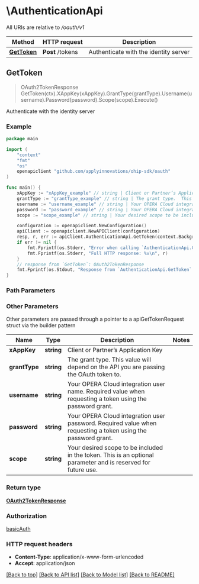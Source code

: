 # \AuthenticationApi

All URIs are relative to */oauth/v1*

Method | HTTP request | Description
------------- | ------------- | -------------
[**GetToken**](AuthenticationApi.md#GetToken) | **Post** /tokens | Authenticate with the identity server



## GetToken

> OAuth2TokenResponse GetToken(ctx).XAppKey(xAppKey).GrantType(grantType).Username(username).Password(password).Scope(scope).Execute()

Authenticate with the identity server



### Example

```go
package main

import (
    "context"
    "fmt"
    "os"
    openapiclient "github.com/applyinnovations/ohip-sdk/oauth"
)

func main() {
    xAppKey := "xAppKey_example" // string | Client or Partner’s Application Key
    grantType := "grantType_example" // string | The grant type.  This value will depend on the API you are passing the OAuth token to.
    username := "username_example" // string | Your OPERA Cloud integration user name. Required value when requesting a token using the password grant. (optional)
    password := "password_example" // string | Your OPERA Cloud integration user password. Required value when requesting a token using the password grant. (optional)
    scope := "scope_example" // string | Your desired scope to be included in the token.  This is an optional parameter and is reserved for future use. (optional)

    configuration := openapiclient.NewConfiguration()
    apiClient := openapiclient.NewAPIClient(configuration)
    resp, r, err := apiClient.AuthenticationApi.GetToken(context.Background()).XAppKey(xAppKey).GrantType(grantType).Username(username).Password(password).Scope(scope).Execute()
    if err != nil {
        fmt.Fprintf(os.Stderr, "Error when calling `AuthenticationApi.GetToken``: %v\n", err)
        fmt.Fprintf(os.Stderr, "Full HTTP response: %v\n", r)
    }
    // response from `GetToken`: OAuth2TokenResponse
    fmt.Fprintf(os.Stdout, "Response from `AuthenticationApi.GetToken`: %v\n", resp)
}
```

### Path Parameters



### Other Parameters

Other parameters are passed through a pointer to a apiGetTokenRequest struct via the builder pattern


Name | Type | Description  | Notes
------------- | ------------- | ------------- | -------------
 **xAppKey** | **string** | Client or Partner’s Application Key | 
 **grantType** | **string** | The grant type.  This value will depend on the API you are passing the OAuth token to. | 
 **username** | **string** | Your OPERA Cloud integration user name. Required value when requesting a token using the password grant. | 
 **password** | **string** | Your OPERA Cloud integration user password. Required value when requesting a token using the password grant. | 
 **scope** | **string** | Your desired scope to be included in the token.  This is an optional parameter and is reserved for future use. | 

### Return type

[**OAuth2TokenResponse**](OAuth2TokenResponse.md)

### Authorization

[basicAuth](../README.md#basicAuth)

### HTTP request headers

- **Content-Type**: application/x-www-form-urlencoded
- **Accept**: application/json

[[Back to top]](#) [[Back to API list]](../README.md#documentation-for-api-endpoints)
[[Back to Model list]](../README.md#documentation-for-models)
[[Back to README]](../README.md)

